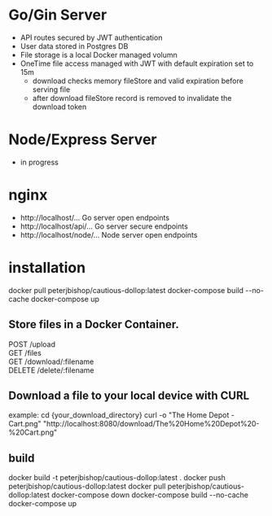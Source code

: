 # Go/Gin Server

- API routes secured by JWT authentication
- User data stored in Postgres DB
- File storage is a local Docker managed volumn
- OneTime file access managed with JWT with default expiration set to 15m
    + download checks memory fileStore and valid expiration before serving file
    + after download fileStore record is removed to invalidate the download token

# Node/Express Server

- in progress

# nginx

- http://localhost/... Go server open endpoints
- http://localhost/api/... Go server secure endpoints
- http://localhost/node/... Node server open endpoints

# installation

docker pull peterjbishop/cautious-dollop:latest 
docker-compose build --no-cache 
docker-compose up

## Store files in a Docker Container.

POST   /upload     
GET    /files              
GET    /download/:filename       
DELETE /delete/:filename  

## Download a file to your local device with CURL

example:
 cd {your_download_directory}
 curl -o "The Home Depot - Cart.png" "http://localhost:8080/download/The%20Home%20Depot%20-%20Cart.png"

## build

docker build -t peterjbishop/cautious-dollop:latest . 
docker push peterjbishop/cautious-dollop:latest 
docker pull peterjbishop/cautious-dollop:latest 
docker-compose down 
docker-compose build --no-cache 
docker-compose up

